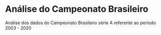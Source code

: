 # Análise do Campeonato Brasileiro
Análise dos dados do Campeonato Brasileiro série A referente ao período 2003 - 2020

